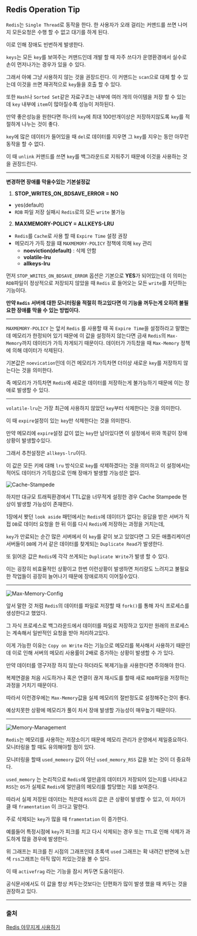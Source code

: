 ## Redis Operation Tip

`Redis`는 `Single Thread`로 동작을 한다. 한 사용자가 오래 걸리는 커맨드를 쓰면 나머지 모든요청은 수행 할 수 없고 대기를 하게 된다. 

이로 인해 장애도 빈번하게 발생한다. 

`keys`는 모든 `key`를 보여주는 커맨드인데 개발 할 때 자주 쓰다가 운영환경에서 실수로 손이 먼저나가는 경우가 있을 수 있다.

그래서 아예 그냥 사용하지 않는 것을 권장드린다. 이 커맨드는 `scan`으로 대체 할 수 있는데 이것을 쓰면 재귀적으로 `key`들을 호출 할 수 있다.

또한 `Hash`나 `Sorted Set`같은 자료구조는 내부에 여러 개의 아이템을 저장 할 수 있는데 `key` 내부에 `item`이 많아질수록 성능이 저하된다.

만약 좋은성능을 원한다면 하나의 `key`에 최대 100만개이상은 저장하지않도록 `key`를 적절하게 나누는 것이 좋다. 

`key`에 많은 데이터가 들어있을 때 `del`로 데이터를 지우면 그 `key`를 지우는 동안 아무런 동작을 할 수 없다. 

이 때 `unlink` 커맨드를 쓰면 `key`를 백그라운드로 지워주기 때문에 이것을 사용하는 것을 권장드린다.

---

**변경하면 장애를 막을수있는 기본설정값**

1) **STOP_WRITES_ON_BDSAVE_ERROR = NO**

- yes(default)
- `RDB` 파일 저장 실패시 `Redis`로의 모든 `write` 불가능

2) **MAXMEMORY-POLICY = ALLKEYS-LRU**

- `Redis`를 `Cache`로 사용 할 때 `Expire Time` 설정 권장
- 메모리가 가득 찼을 떄 `MAXMEMORY-POLICY` 정책에 의해 `key` 관리
    - **noeviction(default)** : 삭제 안함
    - **volatile-lru**
    - **allkeys-lru**

먼저 `STOP_WRITES_ON_BDSAVE_ERROR` 옵션은 기본으로 **YES**가 되어있는데 이 의미는 `RDB`파일이 정상적으로 저장되지 않았을 때 `Redis` 로 들어오는 모든 `write`를 차단하는 기능이다.

**만약 `Redis` 서버에 대한 모니터링을 적절히 하고있다면 이 기능을 꺼두는게 오히려 불필요한 장애를 막을 수 있는 방법이다.**

---


`MAXMEMORY-POLICY` 는 앞서 `Redis` 를 사용할 때 꼭 `Expire Time`을 설정하라고 말했는데 메모리가 한정되어 있기 때문에 이 값을 설정하지 않는다면 금새 `Redis`의 `Max-Memory`까지 데이터가 가득 차게되기 때문이다.  데이터가 가득찼을 때 `Max-Memory` 정책에 의해 데이터가 삭제된다.

기본값은 `noevication`인데 이건 메모리가 가득차면 더이상 새로운 `key`를 저장하지 않는다는 것을 의미한다.

즉 메모리가 가득차면 `Redis`에 새로운 데이터를 저장하는게 불가능하기 때문에 이는 장애로 발생할 수 있다.

---

`volatile-lru`는 가장 최근에 사용하지 않았던 `key`부터 삭제한다는 것을 의미한다. 

이 때 `expire`설정이 있는 `key`만 삭제한다는 것을 의미한다.

만약 메모리에 `expire`설정 값이 없는 `key`만 남아있다면 이 설정에서 위와 똑같이 장애상황이 발생할수있다.

그래서 추천설정은 `allkeys-lru`이다. 

이 값은 모든 키에 대해 `lru` 방식으로 `key`를 삭제하겠다는 것을 의미하고 이 설정에서는 적어도 데이터가 가득참으로 인해 장애가 발생할 가능성은 없다.


![Cache-Stampede](https://github.com/awse2050/TIL/blob/main/Redis/imgs/Cache-Steampede.PNG)

하지만 대규모 트래픽환경에서 TTL값을 너무적게 설정한 경우 Cache Stampede 현상이 발생할 가능성이 존재한다. 

1장에서 봣던 `look aside` 패턴에서는 `Redis`에 데이터가 없다는 응답을 받은 서버가 직접 `DB`로 데이터 요청을 한 뒤 이를 다시 `Redis`에 저장하는 과정을 거치는데,

`key`가 만료되는 순간 많은 서버에서 이 `key`를 같이 보고 있었다면 그 모든 애플리케이션 서버들이 `DB`에 가서 같은 데이터를 찾게되는 `Duplicate Read`가 발생한다. 

또 읽어온 값은 `Redis`에 각각 쓰게되는 `Duplicate Write`가 발생 할 수 있다.

이는 굉장히 비효율적인 상황이고 한번 이런상황이 발생하면 처리량도 느려지고 불필요한 작업들이 굉장히 늘어나기 때문에 장애로까지 이어질수있다. 

---

![Max-Memory-Config](https://github.com/awse2050/TIL/blob/main/Redis/imgs/Max-Memory-Config.PNG)

앞서 말한 것 처럼 `Redis`의 데이터를 파일로 저장할 때 `fork()`를 통해 자식 프로세스를 생성한다고 했었다.

그 자식 프로세스로 백그라운드에서 데이터를 파일로 저장하고 있지만 원래의 프로세스는 계속해서 일반적인 요청을 받아 처리하고있다. 

이게 가능한 이유는 `Copy on Write` 라는 기능으로 메모리를 복사해서 사용하기 때문인데 이로 인해 서버의 메모리 사용률이 2배로 증가하는 상황이 발생할 수 가 있다. 

만약 데이터를 영구저장 하지 않는다 하더라도 복제기능을 사용한다면 주의해야 한다. 

복제연결을 처음 시도하거나 혹은 연결이 끊겨 재시도를 할때 새로 `RDB`파일을 저장하는 과정을 거치기 때문이다. 

따라서 이런경우에는 `Max-Memory`값을 실제 메모리의 절반정도로 설정해주는것이 좋다. 

예상치못한 상황에 메모리가 풀이 차서 장애 발생할 가능성이 매우높기 때문이다.

----

![Memory-Management](https://github.com/awse2050/TIL/blob/main/Redis/imgs/Memory-Management.PNG)


`Redis`는 메모리를 사용하는 저장소이기 때문에 메모리 관리가 운영에서 제일중요하다. 모니터링을 할 때도 유의해야할 점이 있다. 

모니터링을 할때 `used_memeory` 값이 아닌 `used_memory_RSS` 값을 보는 것이 더 중요하다. 

`used_memory` 는 논리적으로 `Redis`에 얼만큼의 데이터가 저장되어 있는지를 나타내고 `RSS`는 `OS`가 실제로 `Redis`에 얼만큼의 메모리를 할당했는 지를 보여준다. 

따라서 실제 저장된 데이터는 적은데 `RSS`의 값은 큰 상황이 발생할 수 있고, 이 차이가 클 때 `framentation` 이 크다고 말한다.

주로 삭제되는 `key`가 많을 때 `framentation` 이 증가한다.

예를들어 특정시점에 `key`가 피크를 치고 다시 삭제되는 경우 또는 `TTL`로 인해 삭제가 과도하게 많을 경우에 발생한다.

위 그래프는 피크를 친 시점의 그래프인데 초록색 `used` 그래프는 확 내려간 반면에 노란색 `rss`그래프는 아직 많이 차있는것을 볼 수 있다. 

이 때 `activefrag` 라는 기능을 잠시 켜두면 도움이된다.

공식문서에서도 이 값을 항상 켜두는것보다는 단편화가 많이 발생 했을 때 켜두는 것을 권장하고 있다.


---

### 출처
[Redis 야무지게 사용하기](https://www.youtube.com/watch?app=desktop&v=92NizoBL4uA&ab_channel=NHNCloud)

